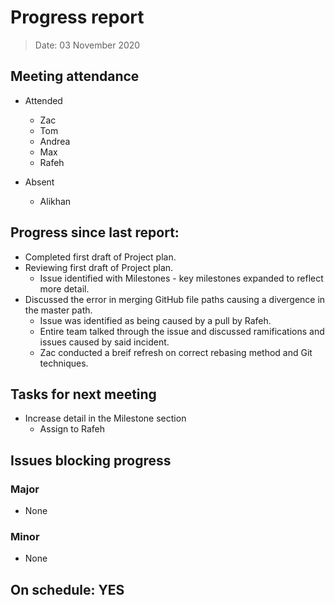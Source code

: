 <!-- File name must be Year-Month-Date.md
e.g. 2020-10-12.md -->

<!--One report per week Minimum!-->
# Progress report

> Date: 03 November 2020

<!--Names of those who attended the meeting, CSV-->
## Meeting attendance

- Attended
    - Zac
    - Tom
    - Andrea
    - Max
    - Rafeh

- Absent
    - Alikhan


## Progress since last report:
<!--What have you done ?-->
<!--Single line bullet point-->
- Completed first draft of Project plan.
- Reviewing first draft of Project plan. 
    - Issue identified with Milestones - key milestones expanded to reflect more detail.
- Discussed the error in merging GitHub file paths causing a divergence in the master path.
    - Issue was identified as being caused by a pull by Rafeh.
    - Entire team talked through the issue and discussed ramifications and issues caused by said incident.
    - Zac conducted a breif refresh on correct rebasing method and Git techniques.

## Tasks for next meeting

<!--What will you do before the next?-->
<!--Single line bullet point-->
- Increase detail in the Milestone section 
    - Assign to Rafeh

## Issues blocking progress

### Major

- None

### Minor

- None

<!--Pick one-->
<!--## On schedule: YES-->
<!--## On schedule: NO-->

## On schedule: YES
